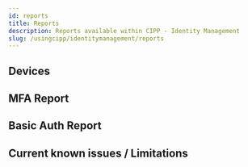 ```yaml
---
id: reports
title: Reports
description: Reports available within CIPP - Identity Management
slug: /usingcipp/identitymanagement/reports
---
```


## Devices

## MFA Report

## Basic Auth Report


## Current known issues / Limitations
